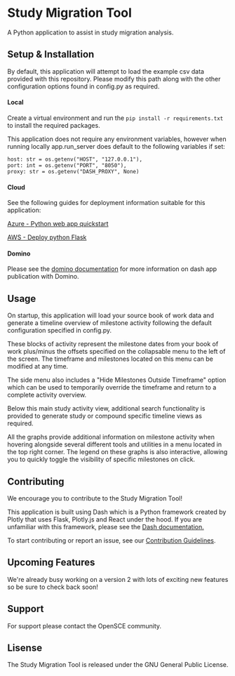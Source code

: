 # Study Migration Tool

A Python application to assist in study migration analysis.

## Setup & Installation

By default, this application will attempt to load the example csv data provided with this repository. Please 
modify this path along with the other configuration options found in config.py as required.

#### Local

Create a virtual environment and run the `pip install -r requirements.txt` to install the required packages.

This application does not require any environment variables, however when running locally app.run_server does default to 
the following variables if set:

    host: str = os.getenv("HOST", "127.0.0.1"),
    port: int = os.getenv("PORT", "8050"),
    proxy: str = os.getenv("DASH_PROXY", None)

#### Cloud

See the following guides for deployment information suitable for this application:

[Azure - Python web app quickstart](https://learn.microsoft.com/en-us/azure/app-service/quickstart-python)

[AWS - Deploy python Flask](https://docs.aws.amazon.com/elasticbeanstalk/latest/dg/create-deploy-python-flask.html)

#### Domino

Please see the [domino documentation](https://docs.dominodatalab.com/en/4.5/user_guide/de2589/publish-a-dash-app/) for 
more information on dash app publication with Domino.

## Usage

On startup, this application will load your source book of work data and generate a timeline overview of milestone 
activity following the default configuration specified in config.py.

These blocks of activity represent the milestone dates from your book of work plus/minus the offsets 
specified on the collapsable menu to the left of the screen. The timeframe and milestones located on this menu
can be modified at any time. 

The side menu also includes a "Hide Milestones Outside Timeframe" option which can be used to temporarily 
override the timeframe and return to a complete activity overview.

Below this main study activity view, additional search functionality is provided to generate study or compound specific 
timeline views as required.

All the graphs provide additional information on milestone activity when hovering alongside several different tools 
and utilities in a menu located in the top right corner. The legend on these graphs is also interactive, allowing 
you to quickly toggle the visibility of specific milestones on click.

## Contributing

We encourage you to contribute to the Study Migration Tool!

This application is built using Dash which is a Python framework created by Plotly that uses Flask, Plotly.js and React 
under the hood. If you are unfamiliar with this framework, please see the [Dash documentation.](https://dash.plotly.com/)

To start contributing or report an issue, see our [Contribution Guidelines](/CONTRIBUTIONS.md).

## Upcoming Features

We're already busy working on a version 2 with lots of exciting new features so be sure to check back soon!

## Support

For support please contact the OpenSCE community.

## Lisense

The Study Migration Tool is released under the GNU General Public License.
